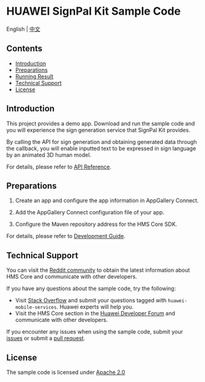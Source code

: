 # HUAWEI SignPal Kit Sample Code

English | [中文](README_ZH.md)

## Contents

* [Introduction](#Introduction)
* [Preparations](#Preparations)
* [Running Result](#Running-Result)
* [Technical Support](#Technical-Support)
* [License](#License)

## Introduction

This project provides a demo app. Download and run the sample code and you will experience the sign generation service that SignPal Kit provides.

By calling the API for sign generation and obtaining generated data through the callback, you will enable inputted text to be expressed in sign language by an animated 3D human model.

For details, please refer to [API Reference](https://developer.huawei.com/consumer/en/doc/api-description-0000001172995015).

## Preparations

1. Create an app and configure the app information in AppGallery Connect.

2. Add the AppGallery Connect configuration file of your app.

3. Configure the Maven repository address for the HMS Core SDK.

For details, please refer to [Development Guide](https://developer.huawei.com/consumer/en/doc/development-process-0000001128001438).

## Technical Support

You can visit the [Reddit community](https://www.reddit.com/r/HuaweiDevelopers/) to obtain the latest information about HMS Core and communicate with other developers. 

If you have any questions about the sample code, try the following:

- Visit [Stack Overflow](https://stackoverflow.com/questions/tagged/huawei-mobile-services?tab=Votes) and submit your questions tagged with `huawei-mobile-services`. Huawei experts will help you.
- Visit the HMS Core section in the [Huawei Developer Forum](https://forums.developer.huawei.com/forumPortal/en/home?fid=0101187876626530001) and communicate with other developers.

If you encounter any issues when using the sample code, submit your [issues](https://github.com/HMS-Core/hms-signpal-demo/issues) or submit a [pull request](https://github.com/HMS-Core/hms-signpal-demo/pulls).

## License

The sample code is licensed under [Apache 2.0](http://www.apache.org/licenses/LICENSE-2.0)

